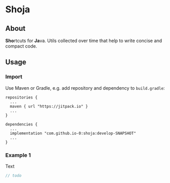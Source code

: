 # Shoja

## About
**Sho**rtcuts for **Ja**va. Utils collected over time that help to write concise and compact code.

## Usage
### Import
Use Maven or Gradle, e.g. add repository and dependency to `build.gradle`:
```Gradle
repositories {
  ...
  maven { url "https://jitpack.io" }
  ...
}
```
```Gradle
dependencies {
  ...
  implementation "com.github.io-0:shoja:develop-SNAPSHOT"
  ...
}
```
### Example 1
Text
```Java
// todo
```
